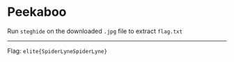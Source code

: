 # Peekaboo

Run `steghide` on the downloaded `.jpg` file to extract `flag.txt`

---
Flag: `elite{SpiderLyneSpiderLyne}`
